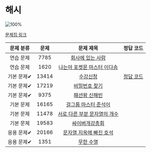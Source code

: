 # 해시

![100%](https://progress-bar.dev/1/?scale=10&title=progress&width=500&color=babaca&suffix=/10)

[문제집 링크](https://www.acmicpc.net/workbook/view/9063)

| 문제 분류  |  문제   |                           문제 제목                           |                         정답 코드                         |
|:------:|:-----:|:---------------------------------------------------------:|:-----------------------------------------------------:|
| 연습 문제  | 7785  |     [회사에 있는 사람](https://www.acmicpc.net/problem/7785)     |                                                       |
| 연습 문제  | 1620  |  [나는야 포켓몬 마스터 이다솜](https://www.acmicpc.net/problem/1620)  |                                                       |
| 기본 문제✔ | 13414 |       [수강신청](https://www.acmicpc.net/problem/13414)       | [정답 코드](../../baa_kingDog/hash/_13414_수강신청/Main.java) |
| 기본 문제✔ | 17219 |     [비밀번호 찾기](https://www.acmicpc.net/problem/17219)      |                                                       |
| 기본 문제✔ | 9375  |      [패션왕 신해빈](https://www.acmicpc.net/problem/9375)      |                                                       |
| 기본 문제  | 16165 |   [걸그룹 마스터 준석이](https://www.acmicpc.net/problem/16165)    |                                                       |
| 기본 문제  | 11478 | [서로 다른 부분 문자열의 개수](https://www.acmicpc.net/problem/11478) |                                                       |
| 기본 문제  | 19583 |     [싸이버개강총회](https://www.acmicpc.net/problem/19583)      |                                                       |
| 응용 문제✔ | 20166 |  [문자열 지옥에 빠진 호석](https://www.acmicpc.net/problem/20166)   |                                                       |
| 응용 문제✔ | 1351  |       [무한 수열](https://www.acmicpc.net/problem/1351)       |                                                       |